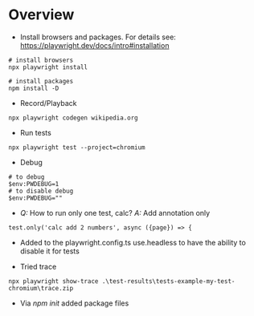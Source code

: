 # Overview

- Install browsers and packages. For details see: https://playwright.dev/docs/intro#installation
```
# install browsers
npx playwright install

# install packages
npm install -D
```

- Record/Playback
```
npx playwright codegen wikipedia.org
```
- Run tests
```
npx playwright test --project=chromium
```
- Debug
```
# to debug
$env:PWDEBUG=1
# to disable debug
$env:PWDEBUG=""
```
- *Q:* How to run only one test, calc? *A:* Add annotation only 
```
test.only('calc add 2 numbers', async ({page}) => {
```

- Added to the playwright.config.ts use.headless to have the ability to disable it for tests

- Tried trace 
```
npx playwright show-trace .\test-results\tests-example-my-test-chromium\trace.zip
```

- Via *npm init* added package files
